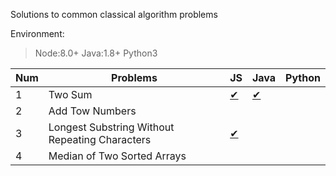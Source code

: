 Solutions to common classical algorithm problems

Environment:
> Node:8.0+
> Java:1.8+
> Python3

Num | Problems | JS | Java | Python
:-- | -------- | -- | ---- | -----
1 | Two Sum  | [✔](/js/src/two-sum.js) | [✔](/java/src/TwoSum.java) | 
2 | Add Tow Numbers |  |  |  
3 | Longest Substring Without Repeating Characters | [✔](/js/src/longest-substring-without-repeating-characters.js) |  |  
4 | Median of Two Sorted Arrays |  |  | 